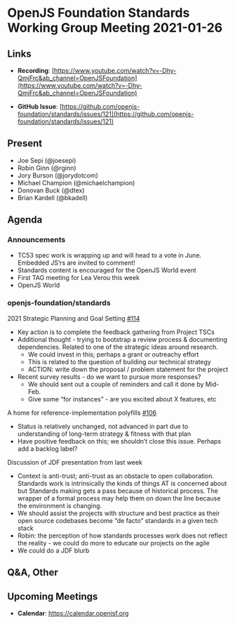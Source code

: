 # OpenJS Foundation Standards Working Group Meeting 2021-01-26

## Links

* **Recording**: [https://www.youtube.com/watch?v=-Dhy-QmjFrc&ab_channel=OpenJSFoundation](https://www.youtube.com/watch?v=-Dhy-QmjFrc&ab_channel=OpenJSFoundation)

* **GitHub Issue**: [https://github.com/openjs-foundation/standards/issues/121](https://github.com/openjs-foundation/standards/issues/121)

## Present

* Joe Sepi (@joesepi)
* Robin Ginn (@rginn)
* Jory Burson (@jorydotcom)
* Michael Champion (@michaelchampion)
* Donovan Buck (@dtex)
* Brian Kardell (@bkadell)

## Agenda

### Announcements

*   TC53 spec work is wrapping up and will head to a vote in June. Embedded JS’rs are invited to comment!
*   Standards content is encouraged for the OpenJS World event 
*   First TAG meeting for Lea Verou this week
*   OpenJS World

### openjs-foundation/standards

2021 Strategic Planning and Goal Setting  [#114]([https://github.com/openjs-foundation/standards/issues/114](https://github.com/openjs-foundation/standards/issues/114))

*   Key action is to complete the feedback gathering from Project TSCs
*   Additional thought - trying to bootstrap a review process & documenting dependencies. Related to one of the strategic ideas around research. 
    *   We could invest in this; perhaps a grant or outreachy effort
    *   This is related to the question of building our technical strategy
    *   ACTION: write down the proposal / problem statement for the project
*   Recent survey results - do we want to pursue more responses?
    *   We should sent out a couple of reminders and call it done by Mid-Feb.
    *   Give some “for instances” - are you excited about X features, etc

A home for reference-implementation polyfills [#106]([https://github.com/openjs-foundation/standards/issues/106](https://github.com/openjs-foundation/standards/issues/106))

*   Status is relatively unchanged, not advanced in part due to understanding of long-term strategy & fitness with that plan
*   Have positive feedback on this; we shouldn’t close this issue. Perhaps add a backlog label?

Discussion of JDF presentation from last week

*   Context is anti-trust; anti-trust as an obstacle to open collaboration. Standards work is intrinsically the kinds of things AT is concerned about but Standards making gets a pass because of historical process. The wrapper of a formal process may help them on down the line because the environment is changing. 
*   We should assist the projects with structure and best practice as their open source codebases become “de facto” standards in a given tech stack
*   Robin: the perception of how standards processes work does not reflect the reality - we could do more to educate our projects on the agile 
*   We could do a JDF blurb

## Q&A, Other

## Upcoming Meetings

* **Calendar**: https://calendar.openjsf.org
